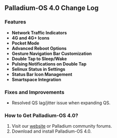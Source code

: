 ## Palladium-OS 4.0 Change Log

### Features
- **Network Traffic Indicators**
- **4G and 4G+ Icons**
- **Pocket Mode**
- **Advanced Reboot Options**
- **Gesture Navigation Bar Customization**
- **Double Tap to Sleep/Wake**
- **Pulsing Notifications on Double Tap**
- **Selinux Status in Settings**
- **Status Bar Icon Management**
- **Smartspace Integration**

### Fixes and Improvements
- Resolved QS lag/jitter issue when expanding QS.

### How to Get Palladium-OS 4.0?
1. Visit our [website](https://palladiumos.org) or Palladium community forums.
2. Download and install Palladium-OS 4.0.
